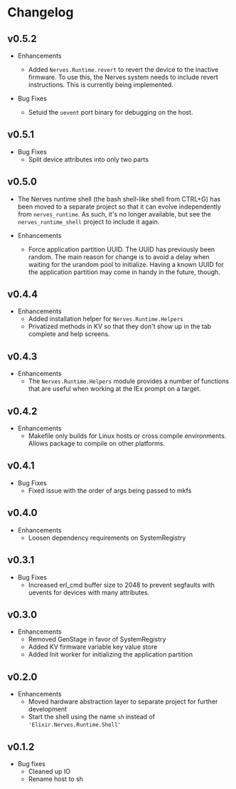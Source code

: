 # Changelog

## v0.5.2

  * Enhancements
    * Added `Nerves.Runtime.revert` to revert the device to the inactive
      firmware. To use this, the Nerves system needs to include revert
      instructions. This is currently being implemented.

  * Bug Fixes
    * Setuid the `uevent` port binary for debugging on the host.

## v0.5.1

  * Bug Fixes
    * Split device attributes into only two parts

## v0.5.0

  * The Nerves runtime shell (the bash shell-like shell from CTRL+G) has been
    moved to a separate project so that it can evolve independently from
    `nerves_runtime`. As such, it's no longer available, but see
    the `nerves_runtime_shell` project to include it again.

  * Enhancements
    * Force application partition UUID. The UUID has previously been random. The
      main reason for change is to avoid a delay when waiting for the urandom
      pool to initialize. Having a known UUID for the application partition may
      come in handy in the future, though.

## v0.4.4

  * Enhancements
    * Added installation helper for `Nerves.Runtime.Helpers`
    * Privatized methods in KV so that they don't show up in the tab complete
      and help screens.

## v0.4.3

  * Enhancements
    * The `Nerves.Runtime.Helpers` module provides a number of functions that are
      useful when working at the IEx prompt on a target.

## v0.4.2

  * Enhancements
    * Makefile only builds for Linux hosts or cross compile environments. Allows package to compile on other platforms.

## v0.4.1

  * Bug Fixes
    * Fixed issue with the order of args being passed to mkfs

## v0.4.0

  * Enhancements
    * Loosen dependency requirements on SystemRegistry

## v0.3.1

  * Bug Fixes
    * Increased erl_cmd buffer size to 2048 to prevent segfaults with uevents for devices with many attributes.

## v0.3.0

  * Enhancements
    * Removed GenStage in favor of SystemRegistry
    * Added KV firmware variable key value store
    * Added Init worker for initializing the application partition

## v0.2.0

  * Enhancements
    * Moved hardware abstraction layer to separate project for further
      development
    * Start the shell using the name `sh` instead of `'Elixir.Nerves.Runtime.Shell'`

## v0.1.2

  * Bug fixes
    * Cleaned up IO
    * Rename host to sh
